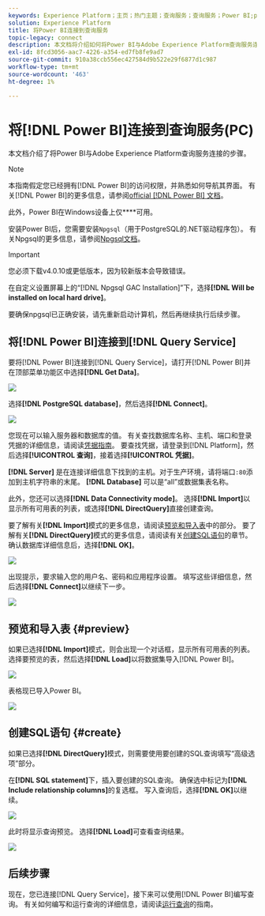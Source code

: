 ```yaml
---
keywords: Experience Platform；主页；热门主题；查询服务；查询服务；Power BI;power bi；连接到查询服务；
solution: Experience Platform
title: 将Power BI连接到查询服务
topic-legacy: connect
description: 本文档将介绍如何将Power BI与Adobe Experience Platform查询服务连接。
exl-id: 8fcd3056-aac7-4226-a354-ed7fb8fe9ad7
source-git-commit: 910a38ccb556ec427584d9b522e29f6877d1c987
workflow-type: tm+mt
source-wordcount: '463'
ht-degree: 1%

---
```


# 将[!DNL Power BI]连接到查询服务(PC)

本文档介绍了将Power BI与Adobe Experience Platform查询服务连接的步骤。

>[!NOTE]
>
> 本指南假定您已经拥有[!DNL Power BI]的访问权限，并熟悉如何导航其界面。 有关[!DNL Power BI]的更多信息，请参阅[official [!DNL Power BI] 文档](https://docs.microsoft.com/zh-cn/power-bi/)。
>
> 此外，Power BI在Windows设备上仅&#x200B;****&#x200B;可用。

安装Power BI后，您需要安装`Npgsql`（用于PostgreSQL的.NET驱动程序包）。 有关Npgsql的更多信息，请参阅[Npgsql文档](https://www.npgsql.org/doc/index.html)。

>[!IMPORTANT]
>
>您必须下载v4.0.10或更低版本，因为较新版本会导致错误。

在自定义设置屏幕上的“[!DNL Npgsql GAC Installation]”下，选择&#x200B;**[!DNL Will be installed on local hard drive]**。

要确保npgsql已正确安装，请先重新启动计算机，然后再继续执行后续步骤。

## 将[!DNL Power BI]连接到[!DNL Query Service]

要将[!DNL Power BI]连接到[!DNL Query Service]，请打开[!DNL Power BI]并在顶部菜单功能区中选择&#x200B;**[!DNL Get Data]**。

![](../images/clients/power-bi/open-power-bi.png)

选择&#x200B;**[!DNL PostgreSQL database]**，然后选择&#x200B;**[!DNL Connect]**。

![](../images/clients/power-bi/get-data.png)

您现在可以输入服务器和数据库的值。 有关查找数据库名称、主机、端口和登录凭据的详细信息，请阅读[凭据指南](../ui/credentials.md)。 要查找凭据，请登录到[!DNL Platform]，然后选择&#x200B;**[!UICONTROL 查询]**，接着选择&#x200B;**[!UICONTROL 凭据]**。

**[!DNL Server]** 是在连接详细信息下找到的主机。对于生产环境，请将端口`:80`添加到主机字符串的末尾。 **[!DNL Database]** 可以是“all”或数据集表名称。

此外，您还可以选择&#x200B;**[!DNL Data Connectivity mode]**。 选择&#x200B;**[!DNL Import]**&#x200B;以显示所有可用表的列表，或选择&#x200B;**[!DNL DirectQuery]**&#x200B;直接创建查询。

要了解有关&#x200B;**[!DNL Import]**&#x200B;模式的更多信息，请阅读[预览和导入表](#preview)中的部分。 要了解有关&#x200B;**[!DNL DirectQuery]**&#x200B;模式的更多信息，请阅读有关[创建SQL语句](#create)的章节。 确认数据库详细信息后，选择&#x200B;**[!DNL OK]**。

![](../images/clients/power-bi/connectivity-mode.png)

出现提示，要求输入您的用户名、密码和应用程序设置。 填写这些详细信息，然后选择&#x200B;**[!DNL Connect]**&#x200B;以继续下一步。

![](../images/clients/power-bi/import-mode.png)

## 预览和导入表 {#preview}

如果已选择&#x200B;**[!DNL Import]**&#x200B;模式，则会出现一个对话框，显示所有可用表的列表。 选择要预览的表，然后选择&#x200B;**[!DNL Load]**&#x200B;以将数据集导入[!DNL Power BI]。

![](../images/clients/power-bi/preview-table.png)

表格现已导入Power BI。

![](../images/clients/power-bi/import-table.png)

## 创建SQL语句 {#create}

如果已选择&#x200B;**[!DNL DirectQuery]**&#x200B;模式，则需要使用要创建的SQL查询填写“高级选项”部分。

在&#x200B;**[!DNL SQL statement]**&#x200B;下，插入要创建的SQL查询。 确保选中标记为&#x200B;**[!DNL Include relationship columns]**&#x200B;的复选框。 写入查询后，选择&#x200B;**[!DNL OK]**&#x200B;以继续。

![](../images/clients/power-bi/direct-query-mode.png)

此时将显示查询预览。 选择&#x200B;**[!DNL Load]**&#x200B;可查看查询结果。

![](../images/clients/power-bi/preview-direct-query.png)

## 后续步骤

现在，您已连接[!DNL Query Service]，接下来可以使用[!DNL Power BI]编写查询。 有关如何编写和运行查询的详细信息，请阅读[运行查询](../best-practices/writing-queries.md)的指南。
